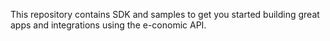 
This repository contains SDK and samples to get you started building great apps and integrations using the e-conomic API.
